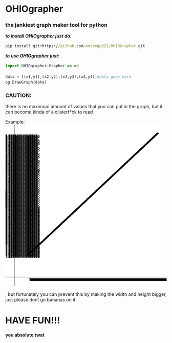 # OHIOgrapher
### the jankiest graph maker tool for python

**_to install OHIOgrapher just do:_**
```cmd
pip install git+https://github.com/andregp222/OHIOGrapher.git
```

**_to use OHIOgrapher just:_**
```python
import OHIOgrapher.Grapher as og

data = [(x1,y1),(x2,y2),(x3,y3),(x4,y4)]#data goes here
og.DrawGraph(data)

```

### CAUTION:
there is no maximum amount of values that you can put in the graph, but it can become kinda of a clisterf*ck to read

Example:
![](graph.png)

, but fortunately you can prevent this by making the width and height bigger, just please dont go bananas on it.


# HAVE FUN!!!
#### you absolute twat
